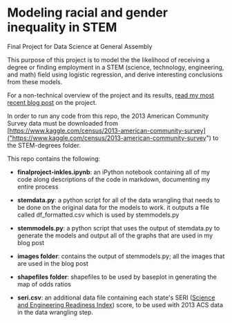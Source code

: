 # Modeling racial and gender inequality in STEM
Final Project for Data Science at General Assembly

This purpose of this project is to model the the likelihood of receiving a degree or finding employment in a STEM (science, technology, engineering, and math) field using logistic regression, and derive interesting conclusions from these models.

For a non-technical overview of the project and its results, [read my most recent blog post]("https://michaelinkles.wordpress.com/2016/04/03/modeling-inequality-in-stem-2/") on the project.

In order to run any code from this repo, the 2013 American Community Survey data must be downloaded from [https://www.kaggle.com/census/2013-american-community-survey]("https://www.kaggle.com/census/2013-american-community-survey") to the STEM-degrees folder.

This repo contains the following:

* __finalproject-inkles.ipynb__: an iPython notebook containing all of my code along descriptions of the code in markdown, documenting my entire process

* __stemdata.py__: a python script for all of the data wrangling that needs to be done on the original data for the models to work. it outputs a file called df_formatted.csv which is used by stemmodels.py

* __stemmodels.py__: a python script that uses the output of stemdata.py to generate the models and output all of the graphs that are used in my blog post

* __images folder__: contains the output of stemmodels.py; all the images that are used in the blog post

*  __shapefiles folder__: shapefiles to be used by baseplot in generating the map of odds ratios

* __seri.csv__: an additional data file containing each state's SERI ([Science and Engineering Readiness Index]("https://www.aps.org/units/fed/newsletters/summer2011/white-cottle.cfm")) score, to be used with 2013 ACS data in the data wrangling step.